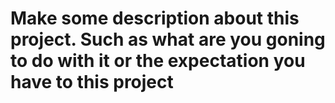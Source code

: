 # Make some description about this project. Such as what are you goning to do with it or the expectation you have to this project
